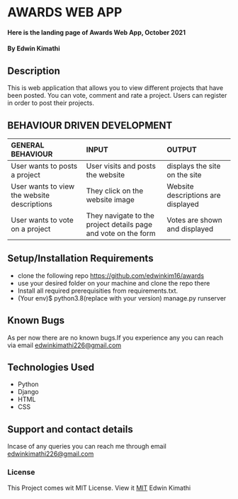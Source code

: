# AWARDS WEB APP
#### Here is the landing page of Awards Web App, October 2021
#### By **Edwin Kimathi**
## Description
This is web application that allows you to view different projects that have been posted. You can vote, comment and rate a project. Users can register in order to post their projects.

## BEHAVIOUR DRIVEN DEVELOPMENT

| GENERAL BEHAVIOUR | INPUT | OUTPUT|
|:------------------|:--------|:-----------|
|User wants to posts a project| User visits and posts the website |displays the site on the site|
|User wants to view the website descriptions|They click on the website image |Website descriptions are displayed|
|User wants to vote on a project| They navigate to the project details page and vote on the form|Votes are shown and displayed|

## Setup/Installation Requirements
* clone the following repo https://github.com/edwinkim16/awards
* use your desired folder on your machine and clone
the repo there
* Install all required prerequisities from requirements.txt.
* (Your env)$ python3.8(replace with your version) manage.py runserver

## Known Bugs
 As per now there are no known bugs.If you experience any you can reach via email edwinkimathi226@gmail.com
## Technologies Used
* Python 
* Django
* HTML
* CSS
## Support and contact details
Incase of any queries you can reach me through email edwinkimathi226@gmail.com
### License
This Project comes wit MIT License. View it <a href="https://github.com/edwinkim16/awards/blob/master/License"> MIT</a>
 Edwin Kimathi
  